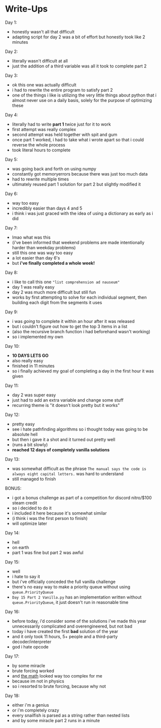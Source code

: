 # Write-Ups

Day 1:

- honestly wasn't all that difficult
- adapting script for day 2 was a bit of effort but honestly took like 2 minutes

Day 2:

- literally wasn't difficult at all
- just the addition of a third variable was all it took to complete part 2

Day 3:

- ok this one was actually difficult
- i had to rewrite the entire program to satisfy part 2
- one of the things i like is utilizing the very little things about python that i almost never use on a daily basis, solely for the purpose of optimizing these

Day 4:

- literally had to write **part 1** twice just for it to work
- first attempt was really complex
- second attempt was held together with spit and gum
- once part 1 worked, i had to take what i wrote apart so that i could reverse the whole process
- took literal hours to complete

Day 5:

- was going back and forth on using numpy
- constantly got memoryerrors because there was just too much data
- had to rewrite multiple times
- ultimately reused part 1 solution for part 2 but slightly modified it

Day 6:

- way too easy
- incredibly easier than days 4 and 5
- i think i was just graced with the idea of using a dictionary as early as i did

Day 7:

- lmao what was this
- (i've been informed that weekend problems are made intentionally harder than weekday problems)
- still this one was way too easy
- a lot easier than day 6's
- but **i've finally completed a whole week!**

Day 8:

- i like to call this one `"list comprehension ad nauseum"`
- day 1 was really easy
- day 2 was much more difficult but still fun
- works by first attempting to solve for each individual segment, then building each digit from the segments it uses

Day 9:

- i was _going_ to complete it within an hour after it was released
- but i couldn't figure out how to get the top 3 items in a list
- (also the recursive branch function i had beforehand wasn't working)
- so i implemented my own

Day 10:

- **10 DAYS LETS GO**
- also really easy
- finished in 11 minutes
- so i finally achieved my goal of completing a day in the first hour it was given

Day 11:

- day 2 was super easy
- just had to add an extra variable and change some stuff
- recurring theme is "it doesn't look pretty but it works"

Day 12:

- pretty easy
- see i hate pathfinding algorithms so i thought today was going to be absolute hell
- but then i gave it a shot and it turned out pretty well
- (runs a bit slowly)
- **reached 12 days of completely vanilla solutions**

Day 13:

- was somewhat difficult as the phrase `The manual says the code is always eight capital letters.` was hard to understand
- still managed to finish

BONUS:

- i got a bonus challenge as part of a competition for discord nitro/$100 steam credit
- so i decided to do it
- i included it here because it's somewhat similar
- (i think i was the first person to finish)
- will optimize later

Day 14:

- hell
- on earth
- part 1 was fine but part 2 was awful

Day 15:

- well
- i hate to say it
- but i've officially conceded the full vanilla challenge
- there's no easy way to make a priority queue without using `queue.PriorityQueue`
- `Day 15 Part 2 Vanilla.py` has an implementation written without `queue.PriorityQueue`, it just doesn't run in reasonable time

Day 16:

- before today, i'd consider some of the solutions i've made this year unnecessarily complicated and overengineered, but not bad
- today i have created the first **bad** solution of the year
- and it only took 11 hours, 5+ people and a third-party decoder/interpreter
- god i hate opcode

Day 17:

- by some miracle
- brute forcing worked
- and [the math](https://www.reddit.com/r/adventofcode/comments/rid2jc/2021_day_17pencil_my_best_visualisation_so_far_i/) looked way too complex for me
- because im not in physics
- so i resorted to brute forcing, because why not

Day 18:

- either i'm a genius
- or i'm completely crazy
- every snailfish is parsed as a string rather than nested lists
- and by some miracle part 2 runs in a minute
